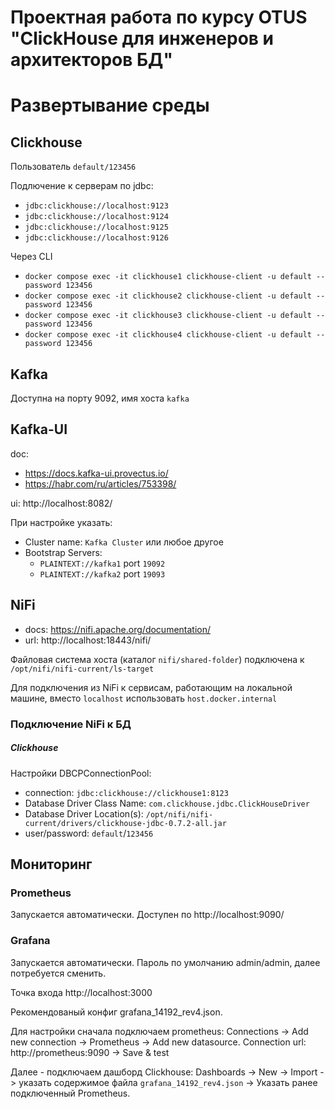 # Проектная работа по курсу OTUS "ClickHouse для инженеров и архитекторов БД"

# Развертывание среды

## Clickhouse

Пользователь `default/123456`

Подлючение к серверам по jdbc:
- `jdbc:clickhouse://localhost:9123`
- `jdbc:clickhouse://localhost:9124`
- `jdbc:clickhouse://localhost:9125`
- `jdbc:clickhouse://localhost:9126`

Через CLI
- `docker compose exec -it clickhouse1 clickhouse-client -u default --password 123456`
- `docker compose exec -it clickhouse2 clickhouse-client -u default --password 123456`
- `docker compose exec -it clickhouse3 clickhouse-client -u default --password 123456`
- `docker compose exec -it clickhouse4 clickhouse-client -u default --password 123456`

## Kafka

Доступна на порту 9092, имя хоста `kafka`  

## Kafka-UI
doc: 
- https://docs.kafka-ui.provectus.io/
- https://habr.com/ru/articles/753398/  

ui: http://localhost:8082/   

При настройке указать:
- Cluster name: `Kafka Cluster` или любое другое
- Bootstrap Servers:
    - `PLAINTEXT://kafka1` port `19092`
    - `PLAINTEXT://kafka2` port `19093`

## NiFi

- docs: https://nifi.apache.org/documentation/  
- url: http://localhost:18443/nifi/  

Файловая система хоста (каталог `nifi/shared-folder`) подключена к `/opt/nifi/nifi-current/ls-target`  

Для подключения из NiFi к сервисам, работающим на локальной машине, вместо `localhost` использовать `host.docker.internal`

### Подключение NiFi к БД

##### Clickhouse

Настройки DBCPConnectionPool:
- connection: `jdbc:clickhouse://clickhouse1:8123`
- Database Driver Class Name: `com.clickhouse.jdbc.ClickHouseDriver`
- Database Driver Location(s): `/opt/nifi/nifi-current/drivers/clickhouse-jdbc-0.7.2-all.jar`
- user/password: `default`/`123456`

## Мониторинг

### Prometheus

Запускается автоматически. Доступен по http://localhost:9090/

### Grafana

Запускается автоматически. Пароль по умолчанию admin/admin, далее потребуется сменить.

Точка входа http://localhost:3000

Рекомендованый конфиг grafana_14192_rev4.json.

Для настройки сначала подключаем prometheus: Connections -> Add new connection -> Prometheus -> Add new datasource. Connection url: http://prometheus:9090 -> Save & test

Далее - подключаем дашборд Clickhouse: Dashboards -> New -> Import -> указать содержимое файла `grafana_14192_rev4.json` -> Указать ранее подключенный Prometheus.

